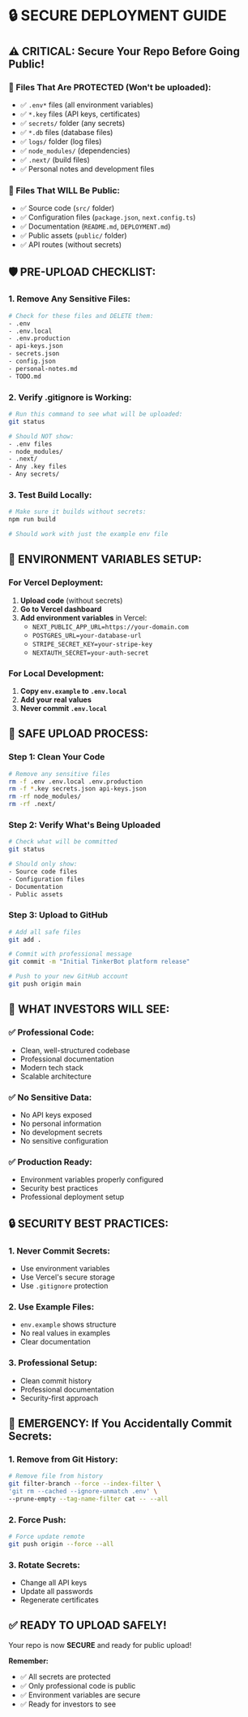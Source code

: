 # 🔒 SECURE DEPLOYMENT GUIDE

## ⚠️ CRITICAL: Secure Your Repo Before Going Public!

### 🚨 Files That Are PROTECTED (Won't be uploaded):
- ✅ `.env*` files (all environment variables)
- ✅ `*.key` files (API keys, certificates)
- ✅ `secrets/` folder (any secrets)
- ✅ `*.db` files (database files)
- ✅ `logs/` folder (log files)
- ✅ `node_modules/` (dependencies)
- ✅ `.next/` (build files)
- ✅ Personal notes and development files

### 🎯 Files That WILL Be Public:
- ✅ Source code (`src/` folder)
- ✅ Configuration files (`package.json`, `next.config.ts`)
- ✅ Documentation (`README.md`, `DEPLOYMENT.md`)
- ✅ Public assets (`public/` folder)
- ✅ API routes (without secrets)

## 🛡️ PRE-UPLOAD CHECKLIST:

### 1. Remove Any Sensitive Files:
```bash
# Check for these files and DELETE them:
- .env
- .env.local
- .env.production
- api-keys.json
- secrets.json
- config.json
- personal-notes.md
- TODO.md
```

### 2. Verify .gitignore is Working:
```bash
# Run this command to see what will be uploaded:
git status

# Should NOT show:
- .env files
- node_modules/
- .next/
- Any .key files
- Any secrets/
```

### 3. Test Build Locally:
```bash
# Make sure it builds without secrets:
npm run build

# Should work with just the example env file
```

## 🔐 ENVIRONMENT VARIABLES SETUP:

### For Vercel Deployment:
1. **Upload code** (without secrets)
2. **Go to Vercel dashboard**
3. **Add environment variables** in Vercel:
   - `NEXT_PUBLIC_APP_URL=https://your-domain.com`
   - `POSTGRES_URL=your-database-url`
   - `STRIPE_SECRET_KEY=your-stripe-key`
   - `NEXTAUTH_SECRET=your-auth-secret`

### For Local Development:
1. **Copy `env.example` to `.env.local`**
2. **Add your real values**
3. **Never commit `.env.local`**

## 🚀 SAFE UPLOAD PROCESS:

### Step 1: Clean Your Code
```bash
# Remove any sensitive files
rm -f .env .env.local .env.production
rm -f *.key secrets.json api-keys.json
rm -rf node_modules/
rm -rf .next/
```

### Step 2: Verify What's Being Uploaded
```bash
# Check what will be committed
git status

# Should only show:
- Source code files
- Configuration files
- Documentation
- Public assets
```

### Step 3: Upload to GitHub
```bash
# Add all safe files
git add .

# Commit with professional message
git commit -m "Initial TinkerBot platform release"

# Push to your new GitHub account
git push origin main
```

## 🎯 WHAT INVESTORS WILL SEE:

### ✅ Professional Code:
- Clean, well-structured codebase
- Professional documentation
- Modern tech stack
- Scalable architecture

### ✅ No Sensitive Data:
- No API keys exposed
- No personal information
- No development secrets
- No sensitive configuration

### ✅ Production Ready:
- Environment variables properly configured
- Security best practices
- Professional deployment setup

## 🔒 SECURITY BEST PRACTICES:

### 1. Never Commit Secrets:
- Use environment variables
- Use Vercel's secure storage
- Use `.gitignore` protection

### 2. Use Example Files:
- `env.example` shows structure
- No real values in examples
- Clear documentation

### 3. Professional Setup:
- Clean commit history
- Professional documentation
- Security-first approach

## 🚨 EMERGENCY: If You Accidentally Commit Secrets:

### 1. Remove from Git History:
```bash
# Remove file from history
git filter-branch --force --index-filter \
'git rm --cached --ignore-unmatch .env' \
--prune-empty --tag-name-filter cat -- --all
```

### 2. Force Push:
```bash
# Force update remote
git push origin --force --all
```

### 3. Rotate Secrets:
- Change all API keys
- Update all passwords
- Regenerate certificates

## ✅ READY TO UPLOAD SAFELY!

Your repo is now **SECURE** and ready for public upload! 

**Remember:**
- ✅ All secrets are protected
- ✅ Only professional code is public
- ✅ Environment variables are secure
- ✅ Ready for investors to see

